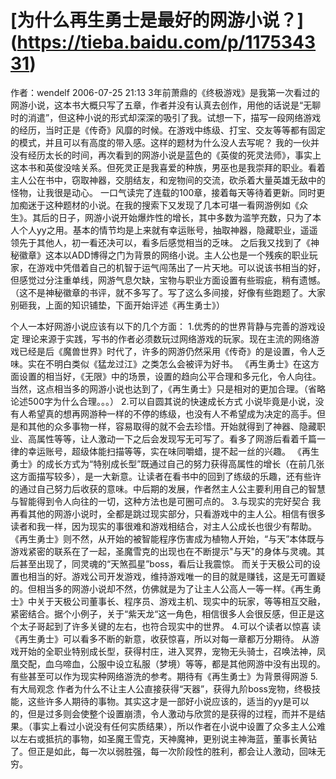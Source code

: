 # [为什么再生勇士是最好的网游小说？] (https://tieba.baidu.com/p/117534331)
作者：wendelf 2006-07-25 21:13
3年前萧鼎的《终极游戏》是我第一次看过的网游小说，这本书大概只写了五章，作者并没有认真去创作，用他的话说是“无聊时的消遣”，但这种小说的形式却深深的吸引了我。试想一下，描写一段网络游戏的经历，当时正是《传奇》风靡的时候。在游戏中练级、打宝、交友等等都有固定的模式，并且可以有高度的带入感。这样的题材为什么没人去写呢？ 
我的一伙并没有经历太长的时间，再次看到的网游小说是蓝色的《英俊的死灵法师》，事实上这本书和英俊没啥关系。但死灵正是我喜爱的种族，男巫也是我崇拜的职业。看着主人公在书中，窃取神器，交朋结友，和宠物间的交流，砍杀着大量英雄无敌中的怪物，让我很是动心。 一口气读完了连载的100章，接着每天等待着更新。同时更加痴迷于这种题材的小说。在我的搜索下又发现了几本可堪一看网游例如《众生》。其后的日子，网游小说开始爆炸性的增长，其中多数为滥竽充数，只为了本人个人yy之用。基本的情节均是上来就有幸运账号，抽取神器，隐藏职业，遥遥领先于其他人，初一看还决可以，看多后感觉相当的乏味。 
之后我又找到了《神秘徽章》这本以ADD博得之门为背景的网络小说。主人公也是一个残疾的职业玩家，在游戏中凭借着自己的机智于运气闯荡出了一片天地。可以说该书相当的好，但感觉过分注重单线，网游气息欠缺，宝物与职业方面设置有些瑕疵，稍有遗憾。（这不是神秘徽章的书评，就不多写了。写了这么多间接，好像有些跑题了。大家别砸我，上面的知识铺垫，下面开始评述《再生勇士》） 

个人一本好网游小说应该有以下的几个方面： 
1.优秀的的世界背静与完善的游戏设定 
 理论来源于实践，写书的作者必须数玩过网络游戏的玩家。现在主流的网络游戏已经是后《魔兽世界》时代了，许多的网游仍然采用《传奇》的是设置，令人乏味。实在不明白类似《猛龙过江》之类怎么会被评为好书。 
《再生勇士》在这方面设置的相当好，《无限》中的场景，设置的趋向公平合理和多元化，令人向往。当然，这点相当多的网游小说也达到了，《再生勇士》只是相对的更加合理。（省略论述500字为什么合理。。。） 
2.可以自圆其说的快速成长方式 
小说毕竟是小说，没有人希望真的想再网游种一样的不停的练级，也没有人不希望成为决定的高手。但是和其他的众多事物一样，容易取得的就不会去珍惜。开始就得到了神器、隐藏职业、高属性等等，让人激动一下之后会发现写无可写了。看多了网游后看着千篇一律的幸运账号，超级体能扫描等等，实在味同嚼蜡，提不起一丝的兴趣。 
《再生勇士》的成长方式为“特别成长型”既通过自己的努力获得高属性的增长（在前几张这方面描写较多），是一大新意。让读者在看书中的回到了练级的乐趣，还有些许的通过自己努力后收获的意味。中后期的发展，作者然主人公主要利用自己的智慧与智能得到令人向往的一切，这种方法也是可圈可点的。 
3.与现实的完好契合 
我再看其他的网游小说时，全都是跳过现实部分，只看游戏中的主人公。相信有很多读者和我一样，因为现实的事很难和游戏相结合，对主人公成长也很少有帮助。 
《再生勇士》则不然，从开始的被智能程序伤害成为植物人开始，“与天”本体既与游戏紧密的联系在了一起，圣魔雪克的出现也在不断提示"与天"的身体与灵魂。其后甚至出现了，同灵魂的“天煞孤星”boss，看后让我震惊。 
而关于天极公司的设置也相当的好。游戏公司开发游戏，维持游戏唯一的目的就是赚钱，这是无可置疑的。但相当多的网游小说却不然，仿佛就是为了让主人公高人一等一样。《再生勇士》中关于天极公司董事长、程序员、游戏主机、现实中的玩家，等等相互交融，紧密结合。据个小例子，关于“紫天龙“这一角色，相信很多人会很反感，但正是这个太子哥起到了许多关键的左右，也符合现实中的世界。 
4.可以个读者以惊喜 
读《再生勇士》可以看多不断的新意，收获惊喜，所以对每一章都万分期待。 
从游戏开始的全职业特别成长型，获得村庄，进入冥界，宠物无头骑士，召唤法神，凤凰交配，血乌啼血，公服中设立私服（梦境）等等，都是其他网游中没有出现的。有些甚至可以作为现实种网络游洗的参考。期待有《再生勇士》为背景得网游 
 5.有大局观念 
作者为什么不让主人公直接获得“天器”，获得九阶boss宠物，终极技能，这些许多人期待的事物。其实这才是一部好小说应该的，适当的yy是可以的，但是过多则会使整个设置崩溃，令人激动与欣赏的是获得的过程，而并不是结果。（事实上看过小说没有任何实质结果），所以作者在小说中设置了众多主人公难以左右或抵抗的事物，如圣魔王雪克，天神魔神，更别说主神海蓝，董事长黄钻了。但正是如此，每一次以弱胜强，每一次阶段性的胜利，都会让人激动，回味无穷。 
